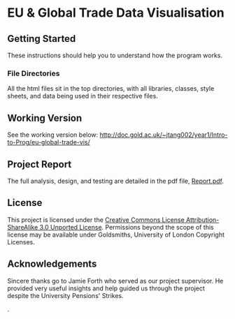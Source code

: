 # EU & Global Trade Data Visualisation

## Getting Started
These instructions should help you to understand how the program works.

### File Directories
All the html files sit in the top directories, with all libraries, classes, style sheets, and data being used in their respective files.

## Working Version
See the working version below:
<http://doc.gold.ac.uk/~jtang002/year1/Intro-to-Prog/eu-global-trade-vis/>

## Project Report
The full analysis, design, and testing are detailed in the pdf file, [Report.pdf](https://github.com/jonathankytang/eu-global-trade-vis/blob/master/Report.pdf).

## License
This project is licensed under the [Creative Commons License Attribution-ShareAlike 3.0 Unported License](https://creativecommons.org/licenses/by-sa/3.0/). Permissions beyond the scope of this license may be available under Goldsmiths, University of London Copyright Licenses.

## Acknowledgements
Sincere thanks go to Jamie Forth who served as our project supervisor. He provided very useful insights and help guided us through the project despite the University Pensions' Strikes.

.
